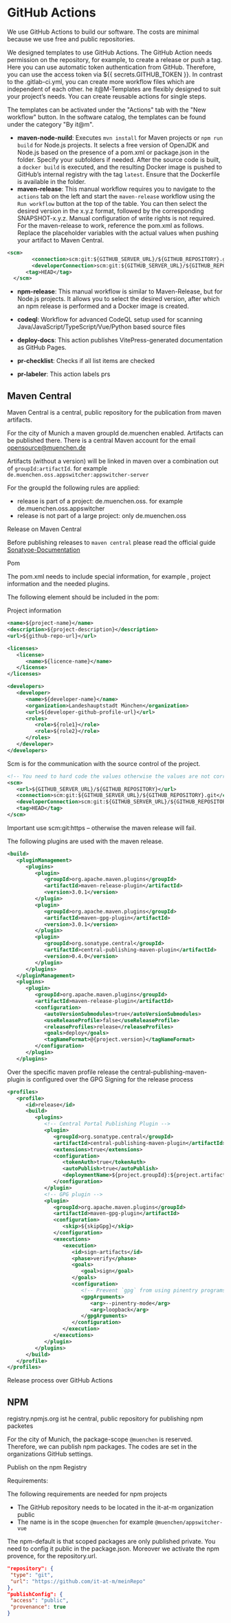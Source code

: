 # GitHub Actions

We use GitHub Actions to build our software. The costs are minimal because we use free and public repositories.

We designed templates to use GitHub Actions. The GitHub Action needs permission on the repository, for example, to create a release or push a tag. Here you can use automatic token authentication from GitHub.
Therefore, you can use the access token via ${{ secrets.GITHUB_TOKEN }}. In contrast to the .gitlab-ci.yml, you can create more workflow files which are independent of each other. he it@M-Templates are flexibly designed to suit your project’s needs. You can create reusable actions for single steps.

The templates can be activated under the "Actions" tab with the "New workflow" button. In the software catalog, the templates can be found under the category "By it@m".

- **maven-node-nuild**: Executes `mvn install` for Maven projects or `npm run build` for Node.js projects. It selects a free version of OpenJDK and Node.js based on the presence of a pom.xml or package.json in the folder.
  Specify your subfolders if needed. After the source code is built, a `docker build` is executed, and the resulting Docker image is pushed to GitHub’s internal registry with the tag `latest`. Ensure that the Dockerfile is available in the folder.
- **maven-release**: This manual workflow requires you to navigate to the `actions` tab on the left and start the `maven-release` workflow using the `Run workflow` button at the top of the table. You can then select the desired version in the x.y.z format, followed by the corresponding SNAPSHOT-x.y.z. Manual configuration of write rights is not required.
  For the maven-release to work, reference the pom.xml as follows. Replace the placeholder variables with the actual values when pushing your artifact to Maven Central.

```xml
<scm>
        <connection>scm:git:${GITHUB_SERVER_URL}/${GITHUB_REPOSITORY}.git</connection>
        <developerConnection>scm:git:${GITHUB_SERVER_URL}/${GITHUB_REPOSITORY}.git</developerConnection>
      <tag>HEAD</tag>
  </scm>
```

- **npm-release**: This manual workflow is similar to Maven-Release, but for Node.js projects. It allows you to select the desired version, after which an npm release is performed and a Docker image is created.

- **codeql**: Workflow for advanced CodeQL setup used for scanning Java/JavaScript/TypeScript/Vue/Python based source files
- **deploy-docs**: This action publishes VitePress-generated documentation as GitHub Pages.
- **pr-checklist**: Checks if all list items are checked
- **pr-labeler**: This action labels prs

## Maven Central

Maven Central is a central, public repository for the publication from maven artifacts.

For the city of Munich a maven groupId de.muenchen enabled. Artifacts can be published there. There is a central Maven account for the email [opensource@muenchen.de](mailto:opensource@muenchen.de)

Artifacts (without a version) will be linked in maven over a combination out of `groupId:artifactId`. for example `de.muenchen.oss.appswitcher:appswitcher-server`

For the groupId the following rules are applied:

- release is part of a project: de.muenchen.oss.<project-abbreviation> for example de.muenchen.oss.appswitcher
- release is not part of a large project: only de.muenchen.oss

Release on Maven Central

Before publishing releases to `maven central` please read the official guide [Sonatyoe-Documentation](https://central.sonatype.org/publish/publish-maven/)

Pom

The pom.xml needs to include special information, for example <scm>, project information and the needed plugins.

The following element should be included in the pom:

Project information

```xml
<name>${project-name}</name>
<description>${project-description}</description>
<url>${github-repo-url}</url>

<licenses>
   <license>
      <name>${licence-name}</name>
   </license>
</licenses>

<developers>
   <developer>
      <name>${developer-name}</name>
      <organization>Landeshauptstadt München</organization>
      <url>${developer-github-profile-url}</url>
      <roles>
         <role>${role1}</role>
         <role>${role2}</role>
      </roles>
   </developer>
</developers>
```

Scm is for the communication with the source control of the project.

```xml
<!-- You need to hard code the values otherwise the values are not correct in the registry  -->
<scm>
   <url>${GITHUB_SERVER_URL}/${GITHUB_REPOSITORY}</url>
   <connection>scm:git:${GITHUB_SERVER_URL}/${GITHUB_REPOSITORY}.git</connection>
   <developerConnection>scm:git:${GITHUB_SERVER_URL}/${GITHUB_REPOSITORY}.git</developerConnection>
   <tag>HEAD</tag>
</scm>
```

Important use scm:git:https – otherwise the maven release will fail.

The following plugins are used with the maven release.

```xml
<build>
   <pluginManagement>
      <plugins>
         <plugin>
            <groupId>org.apache.maven.plugins</groupId>
            <artifactId>maven-release-plugin</artifactId>
            <version>3.0.1</version>
         </plugin>
         <plugin>
            <groupId>org.apache.maven.plugins</groupId>
            <artifactId>maven-gpg-plugin</artifactId>
            <version>3.0.1</version>
         </plugin>
         <plugin>
            <groupId>org.sonatype.central</groupId>
            <artifactId>central-publishing-maven-plugin</artifactId>
            <version>0.4.0</version>
         </plugin>
      </plugins>
   </pluginManagement>
   <plugins>
      <plugin>
         <groupId>org.apache.maven.plugins</groupId>
         <artifactId>maven-release-plugin</artifactId>
         <configuration>
            <autoVersionSubmodules>true</autoVersionSubmodules>
            <useReleaseProfile>false</useReleaseProfile>
            <releaseProfiles>release</releaseProfiles>
            <goals>deploy</goals>
            <tagNameFormat>@{project.version}</tagNameFormat>
         </configuration>
      </plugin>
   </plugins>
```

Over the specific maven profile release the central-publishing-maven-plugin is configured over the GPG Signing for the release process

```xml
<profiles>
   <profile>
      <id>release</id>
      <build>
         <plugins>
            <!-- Central Portal Publishing Plugin -->
            <plugin>
               <groupId>org.sonatype.central</groupId>
               <artifactId>central-publishing-maven-plugin</artifactId>
               <extensions>true</extensions>
               <configuration>
                  <tokenAuth>true</tokenAuth>
                  <autoPublish>true</autoPublish>
                  <deploymentName>${project.groupId}:${project.artifactId}:${project.version}</deploymentName>
               </configuration>
            </plugin>
            <!-- GPG plugin -->
            <plugin>
               <groupId>org.apache.maven.plugins</groupId>
               <artifactId>maven-gpg-plugin</artifactId>
               <configuration>
                  <skip>${skipGpg}</skip>
               </configuration>
               <executions>
                  <execution>
                     <id>sign-artifacts</id>
                     <phase>verify</phase>
                     <goals>
                        <goal>sign</goal>
                     </goals>
                     <configuration>
                        <!-- Prevent `gpg` from using pinentry programs -->
                        <gpgArguments>
                           <arg>--pinentry-mode</arg>
                           <arg>loopback</arg>
                        </gpgArguments>
                     </configuration>
                  </execution>
               </executions>
            </plugin>
         </plugins>
      </build>
   </profile>
</profiles>
```

Release process over GitHub Actions

## NPM

registry.npmjs.org ist he central, public repository for publishing npm packetes

For the city of Munich, the package-scope `@muenchen` is reserved. Therefore, we can publish npm packages. The codes are set in the organizations GitHub settings.

Publish on the npm Registry

Requirements:

The following requirements are needed for npm projects

- The GitHub repository needs to be located in the it-at-m organization public
- The name is in the scope `@muenchen` for example `@muenchen/appswitcher-vue`

The npm-default is that scoped packages are only published private. You need to config it public in the package.json. Moreover we activate the npm provence, for the repository.url.

```json
"repository": {
 "type": "git",
 "url": "https://github.com/it-at-m/meinRepo"
},
"publishConfig": {
 "access": "public",
 "provenance": true
}
```
